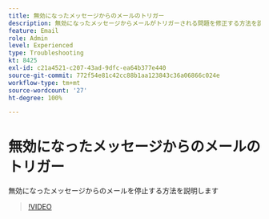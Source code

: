 ```yaml
---
title: 無効になったメッセージからのメールのトリガー
description: 無効になったメッセージからメールがトリガーされる問題を修正する方法を説明します
feature: Email
role: Admin
level: Experienced
type: Troubleshooting
kt: 8425
exl-id: c21a4521-c207-43ad-9dfc-ea64b377e440
source-git-commit: 772f54e81c42cc88b1aa123843c36a06866c024e
workflow-type: tm+mt
source-wordcount: '27'
ht-degree: 100%

---
```


# 無効になったメッセージからのメールのトリガー

無効になったメッセージからのメールを停止する方法を説明します
>[!VIDEO](https://video.tv.adobe.com/v/335981?quality=12)
